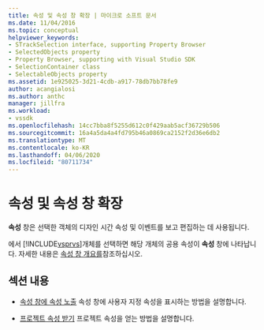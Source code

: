 ```yaml
---
title: 속성 및 속성 창 확장 | 마이크로 소프트 문서
ms.date: 11/04/2016
ms.topic: conceptual
helpviewer_keywords:
- STrackSelection interface, supporting Property Browser
- SelectedObjects property
- Property Browser, supporting with Visual Studio SDK
- SelectionContainer class
- SelectableObjects property
ms.assetid: 1e925025-3d21-4cdb-a917-78db7bb78fe9
author: acangialosi
ms.author: anthc
manager: jillfra
ms.workload:
- vssdk
ms.openlocfilehash: 14cc7bba8f5255d612c0f429aab5acf36729b506
ms.sourcegitcommit: 16a4a5da4a4fd795b46a0869ca2152f2d36e6db2
ms.translationtype: MT
ms.contentlocale: ko-KR
ms.lasthandoff: 04/06/2020
ms.locfileid: "80711734"
---
```

# <a name="extend-properties-and-the-property-window"></a>속성 및 속성 창 확장
**속성** 창은 선택한 객체의 디자인 시간 속성 및 이벤트를 보고 편집하는 데 사용됩니다.

 에서 [!INCLUDE[vsprvs](../code-quality/includes/vsprvs_md.md)]개체를 선택하면 해당 개체의 공용 속성이 **속성** 창에 나타납니다. 자세한 내용은 [속성 창 개요를](../extensibility/internals/properties-window-overview.md)참조하십시오.

## <a name="in-this-section"></a>섹션 내용
- [속성 창에 속성 노출](../extensibility/exposing-properties-to-the-properties-window.md) 속성 창에 사용자 지정 속성을 표시하는 방법을 설명합니다.

- [프로젝트 속성 받기](../extensibility/getting-project-properties.md) 프로젝트 속성을 얻는 방법을 설명합니다.
